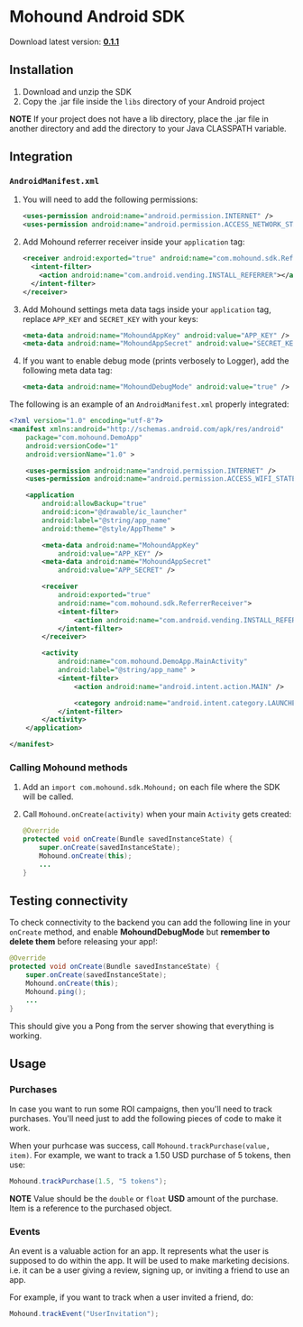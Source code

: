 # Mohound Android SDK
Download latest version: [**0.1.1**](https://www.dropbox.com/s/3nyihzig426eiq7/mohound-0.1.1.jar)

## Installation
1. Download and unzip the SDK
2. Copy the .jar file inside the `libs` directory of your Android project

**NOTE** If your project does not have a lib directory, place the .jar file in
another directory and add the directory to your Java CLASSPATH variable.

## Integration

### `AndroidManifest.xml`

1. You will need to add the following permissions:

    ```xml
    <uses-permission android:name="android.permission.INTERNET" />
    <uses-permission android:name="android.permission.ACCESS_NETWORK_STATE" />
    ```

2. Add Mohound referrer receiver inside your `application` tag:

   	```xml
   	<receiver android:exported="true" android:name="com.mohound.sdk.ReferrerReceiver">
   	  <intent-filter>
   	    <action android:name="com.android.vending.INSTALL_REFERRER"></action>
      </intent-filter>
    </receiver>
   	```

3. Add Mohound settings meta data tags inside your `application` tag, replace
   `APP_KEY` and `SECRET_KEY` with your keys:

	```xml
	<meta-data android:name="MohoundAppKey" android:value="APP_KEY" />
    <meta-data android:name="MohoundAppSecret" android:value="SECRET_KEY" />
	```

4. If you want to enable debug mode (prints verbosely to Logger), add the
   following meta data tag:
   	```xml
   	<meta-data android:name="MohoundDebugMode" android:value="true" />
   	```

The following is an example of an `AndroidManifest.xml` properly integrated:

```xml
<?xml version="1.0" encoding="utf-8"?>
<manifest xmlns:android="http://schemas.android.com/apk/res/android"
    package="com.mohound.DemoApp"
    android:versionCode="1"
    android:versionName="1.0" >

    <uses-permission android:name="android.permission.INTERNET" />
    <uses-permission android:name="android.permission.ACCESS_WIFI_STATE" />

    <application
        android:allowBackup="true"
        android:icon="@drawable/ic_launcher"
        android:label="@string/app_name"
        android:theme="@style/AppTheme" >

        <meta-data android:name="MohoundAppKey"
            android:value="APP_KEY" />
        <meta-data android:name="MohoundAppSecret"
            android:value="APP_SECRET" />

        <receiver
            android:exported="true"
            android:name="com.mohound.sdk.ReferrerReceiver">
      		<intent-filter>
            	<action android:name="com.android.vending.INSTALL_REFERRER" />
      		</intent-filter>
		</receiver>

        <activity
            android:name="com.mohound.DemoApp.MainActivity"
            android:label="@string/app_name" >
            <intent-filter>
                <action android:name="android.intent.action.MAIN" />

                <category android:name="android.intent.category.LAUNCHER" />
            </intent-filter>
        </activity>
    </application>

</manifest>
```

### Calling Mohound methods

1. Add an `import com.mohound.sdk.Mohound;` on each file where the SDK will be
   called.
2. Call `Mohound.onCreate(activity)` when your main `Activity` gets created:

   ```java
   @Override
   protected void onCreate(Bundle savedInstanceState) {
       super.onCreate(savedInstanceState);
       Mohound.onCreate(this);
       ...
   }
   ```

## Testing connectivity

To check connectivity to the backend you can add the following line in your
`onCreate` method, and enable **MohoundDebugMode** but **remember to delete
them** before releasing your app!:

   ```java
   @Override
   protected void onCreate(Bundle savedInstanceState) {
       super.onCreate(savedInstanceState);
       Mohound.onCreate(this);
       Mohound.ping();
       ...
   }
   ```

This should give you a Pong from the server showing that everything is working.

## Usage

### Purchases

In case you want to run some ROI campaigns, then you'll need to track purchases. You'll need just to add the following
pieces of code to make it work.

When your purhcase was success, call `Mohound.trackPurchase(value, item)`. For example, we want to track a 1.50 USD
purchase of 5 tokens, then use:

```java
Mohound.trackPurchase(1.5, "5 tokens");
```

**NOTE** Value should be the `double` or `float` **USD** amount of the purchase. Item is a reference to the purchased
object.

### Events

An event is a valuable action for an app. It represents what the user is supposed to do within the app. It will be used to make marketing decisions. i.e. it can be a user giving a review, signing up, or inviting a friend to use an app.

For example, if you want to track when a user invited a friend, do:

```java
Mohound.trackEvent("UserInvitation");
```
